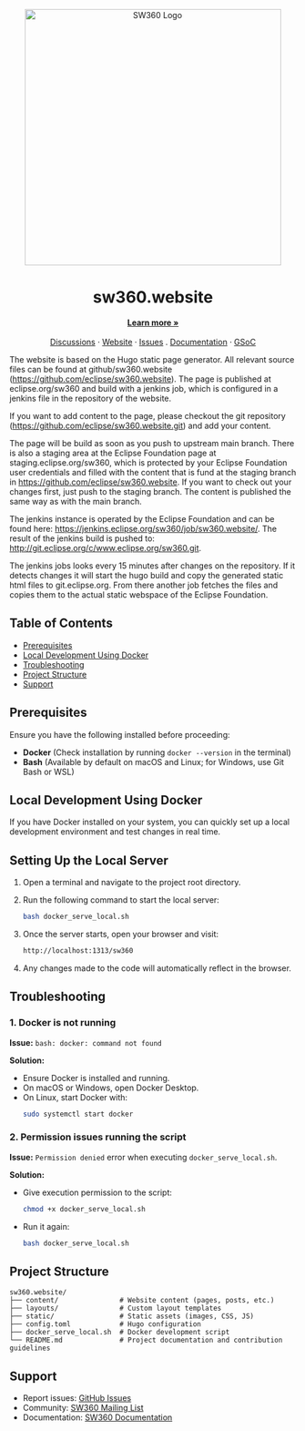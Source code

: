 <p align="center">
  <a href="https://eclipse.dev/sw360/">
   <img src="static/img/logos/logo_full.svg" alt="SW360 Logo" width="450">
  </a>
    <h1 align="center">sw360.website</h1>
  
  <p align="center">
    <a href="https://eclipse.dev/sw360/"><strong>Learn more »</strong></a>
    <br />
    <br />
    <a href="https://sw360chat.slack.com/">Discussions</a>
    ·
    <a href="https://eclipse.dev/sw360/">Website</a>
    ·
    <a href="https://github.com/eclipse-sw360/sw360.website/issues">Issues</a>
    .
    <a href="https://eclipse.dev/sw360/docs/">Documentation</a>
    ·
    <a href="https://eclipse.dev/sw360/gsoc/">GSoC</a>
  </p>
</p>

The website is based on the Hugo static page generator. 
All relevant source files can be found at github/sw360.website (https://github.com/eclipse/sw360.website). 
The page is published at eclipse.org/sw360 and build with a jenkins job, which is configured in a jenkins file in the repository of the website.

If you want to add content to the page, please checkout the git repository (https://github.com/eclipse/sw360.website.git) and add your content.

The page will be build as soon as you push to upstream main branch. There is also a staging area at the Eclipse Foundation page at staging.eclipse.org/sw360, which is protected by your Eclipse Foundation user credentials and filled with the content that is fund at the staging branch in https://github.com/eclipse/sw360.website. If you want to check out your changes first, just push to the staging branch. The content is published the same way as with the main branch.

The jenkins instance is operated by the Eclipse Foundation and can be found here: https://jenkins.eclipse.org/sw360/job/sw360.website/.
The result of the jenkins build is pushed to: http://git.eclipse.org/c/www.eclipse.org/sw360.git.

The jenkins jobs looks every 15 minutes after changes on the repository. If it detects changes it will start the hugo build and copy the generated static html files to git.eclipse.org. From there another job fetches the files and copies them to the actual static webspace of the Eclipse Foundation.

## Table of Contents

- [Prerequisites](#prerequisites)
- [Local Development Using Docker](#local-development-using-docker)
- [Troubleshooting](#troubleshooting)
- [Project Structure](#project-structure)
- [Support](#support)

## Prerequisites

Ensure you have the following installed before proceeding:

- **Docker** (Check installation by running `docker --version` in the terminal)
- **Bash** (Available by default on macOS and Linux; for Windows, use Git Bash or WSL)

## Local Development Using Docker

If you have Docker installed on your system, you can quickly set up a local development environment and test changes in real time.

## Setting Up the Local Server

1. Open a terminal and navigate to the project root directory.

2. Run the following command to start the local server:

   ```sh
   bash docker_serve_local.sh
   ```

3. Once the server starts, open your browser and visit:

   ```sh
   http://localhost:1313/sw360
   ```

4. Any changes made to the code will automatically reflect in the browser.

## Troubleshooting

### 1. Docker is not running

**Issue:** `bash: docker: command not found`

**Solution:**

- Ensure Docker is installed and running.
- On macOS or Windows, open Docker Desktop.
- On Linux, start Docker with:
  ```sh
  sudo systemctl start docker
  ```

### 2. Permission issues running the script

**Issue:** `Permission denied` error when executing `docker_serve_local.sh`. 

**Solution:**

- Give execution permission to the script:
  ```sh
  chmod +x docker_serve_local.sh
  ```
- Run it again:
  ```sh
  bash docker_serve_local.sh
  ```

## Project Structure
```
sw360.website/
├── content/               # Website content (pages, posts, etc.)
├── layouts/               # Custom layout templates
├── static/                # Static assets (images, CSS, JS)
├── config.toml            # Hugo configuration
├── docker_serve_local.sh  # Docker development script
└── README.md              # Project documentation and contribution guidelines
```
## Support

- Report issues: [GitHub Issues](https://github.com/eclipse/sw360.website/issues)
- Community: [SW360 Mailing List](https://dev.eclipse.org/mailman/listinfo/sw360-dev)
- Documentation: [SW360 Documentation](https://eclipse.dev/sw360/docs/)
